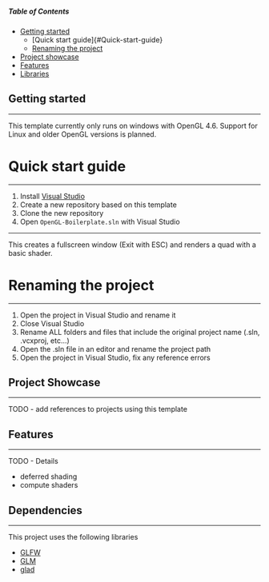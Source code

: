 ##### Table of Contents
- [Getting started](##Getting-started)
  - [Quick start guide]{#Quick-start-guide}  
  - [Renaming the project](#Renaming-the-project)
- [Project showcase](##[project-showcase)
- [Features](##features)
- [Libraries](##dependencies)

## Getting started
---
This template currently only runs on windows with OpenGL 4.6. Support for Linux and older OpenGL versions is planned.

# Quick start guide
---
1. Install [Visual Studio](https://visualstudio.microsoft.com/de/downloads/)
2. Create a new repository based on this template
3. Clone the new repository
4. Open ```OpenGL-Boilerplate.sln``` with Visual Studio

---
This creates a fullscreen window (Exit with ESC) and renders a quad with a basic shader. 


# Renaming the project
---
1. Open the project in Visual Studio and rename it
2. Close Visual Studio
3. Rename ALL folders and files that include the original project name (.sln, .vcxproj, etc...)
4. Open the .sln file in an editor and rename the project path
5. Open the project in Visual Studio, fix any reference errors


## Project Showcase
---
 
 TODO - add references to projects using this template

## Features
---
TODO - Details

- deferred shading
- compute shaders

## Dependencies
---
This project uses the following libraries

- [GLFW](https://www.glfw.org/)
- [GLM](https://github.com/g-truc/glm)
- [glad](https://glad.dav1d.de/)
